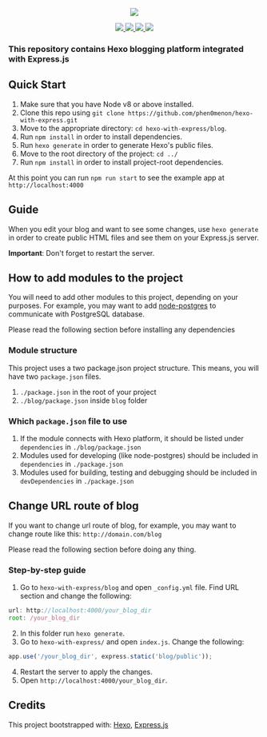 <p align="center"><img src="https://user-images.githubusercontent.com/15520523/42703955-2b85ec76-86df-11e8-9fd2-6737f674f7a6.png" /></p>

<p align="center">
  <a href="https://github.com/phen0menon/hexo-with-express/blob/master/LICENSE">
    <img src="https://img.shields.io/github/license/phen0menon/hexo-with-express.svg?style=for-the-badge" />
  </a>
  <a href="https://github.com/phen0menon/hexo-with-express/stargazers">
    <img src="https://img.shields.io/github/forks/phen0menon/hexo-with-express.svg?style=for-the-badge" />
  </a>
  <a href="https://github.com/phen0menon/hexo-with-express/network">
    <img src="https://img.shields.io/github/stars/phen0menon/hexo-with-express.svg?style=for-the-badge" />
  </a>
  <a href="https://github.com/phen0menon/hexo-with-express/issues">
    <img src="https://img.shields.io/github/issues/phen0menon/hexo-with-express.svg?style=for-the-badge" />
  </a>
</p>

### This repository contains Hexo blogging platform integrated with Express.js

## Quick Start
1.  Make sure that you have Node v8 or above installed.
2.  Clone this repo using `git clone https://github.com/phen0menon/hexo-with-express.git`
3.  Move to the appropriate directory: `cd hexo-with-express/blog`.<br />
4.  Run `npm install` in order to install dependencies.<br />
5.  Run `hexo generate` in order to generate Hexo's public files.<br />
6.  Move to the root directory of the project: `cd ../`<br />
7.  Run `npm install` in order to install project-root dependencies.<br />

At this point you can run `npm run start` to see the example app at `http://localhost:4000`

## Guide 
When you edit your blog and want to see some changes, use `hexo generate` in order to create public HTML files and see them on your Express.js server. 

**Important**: Don't forget to restart the server.

## How to add modules to the project
You will need to add other modules to this project, depending on your purposes. For example, you may want to add [node-postgres](https://github.com/brianc/node-postgres) to communicate with PostgreSQL database.

Please read the following section before installing any dependencies

### Module structure
This project uses a two package.json project structure. This means, you will have two `package.json` files.

1. `./package.json` in the root of your project
1. `./blog/package.json` inside `blog` folder

### Which `package.json` file to use
1. If the module connects with Hexo platform, it should be listed under `dependencies` in `./blog/package.json`
2. Modules used for developing (like node-postgres) should be included in `dependencies` in `./package.json`
3. Modules used for building, testing and debugging should be included in `devDependencies` in `./package.json`

## Change URL route of blog
If you want to change url route of blog, for example, you may want to change route like this: `http://domain.com/blog`

Please read the following section before doing any thing.

### Step-by-step guide
1. Go to `hexo-with-express/blog` and open `_config.yml` file.
Find URL section and change the following:
```js
url: http://localhost:4000/your_blog_dir
root: /your_blog_dir
```
2. In this folder run `hexo generate`.
3. Go to `hexo-with-express/` and open `index.js`. Change the following:
```js
app.use('/your_blog_dir', express.static('blog/public'));
```
4. Restart the server to apply the changes.
5. Open `http://localhost:4000/your_blog_dir`.


## Credits
This project bootstrapped with: [Hexo](https://github.com/hexojs/hexo), [Express.js](https://github.com/expressjs/express)

